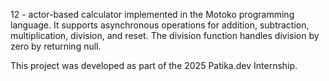 12 - actor-based calculator implemented in the Motoko programming language. It supports asynchronous operations for addition, subtraction, multiplication, division, and reset. The division function handles division by zero by returning null.

This project was developed as part of the 2025 Patika.dev Internship.

